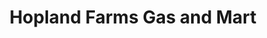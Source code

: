 ---
title: "Hopland Farms Gas and Mart"
url: /hopland/hopland-farms-gas-and-mart/
shop: Lebensmittel
---